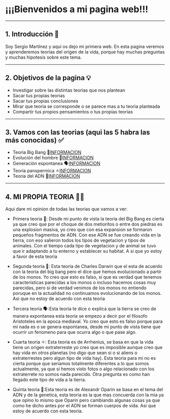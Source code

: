 # ¡¡¡Bienvenidos a mi pagina web!!!
----
## 1. Introducción 🎯
Soy Sergio Martínez y aqui os dejo mi primera web.
En esta pagina veremos y aprenderemos teorias del origen de la vida, porque hay muchas preguntas y muchas hipotesis sobre este tema.

----
## 2. Objetivos de la pagina 💡
- Investigar sobre las distintas teorias que nos plantean
- Sacar tus propias teorias
- Sacar tus propias conclusiones
- Mirar que teoria se corresponde o se parece mas a tu teoria planteada
- Compartir tus propios pensamientos o tus propias teorias
----
## 3. Vamos con las teorias (aqui las 5 habra las más conocidas) ✅
- Teoria Big Bang 🤯[INFORMACION](00.Teoria_BIg_Bang/Informacion.md)
- Evolución del hombre 🐒[INFORMACION](01.Teoria_Charles_Darwin/README.md)
- Generación espontanea 🗣️[INFORMACION](02.Teoria_Generación_Espontanea/README.md)
- Teoria panspermica ⚛️[INFORMACION](03.Teoria_panspermica/README.md)
- Teoria del ADN 🧬[INFORMACION](04.Teoria_del_ADN/README.md)
-----

## 4. MI PROPIA TEORIA 🧑‍💻
Aqui dare mi opinion de todas las teorias que vamos a ver:

- Primera teoria 🤯: Desde mi punto de vista la teoria del Big Bang es cierta ya que creo que por el choque de dos metioritos o entre dos piedras es una explosion masiva, yo creo que con esa expansion se formaron pequeños fragmentos de ADN. Con ese ADN se fue creando vida en la tierra, con eso salieron todos los tipos de vegetacion y tipos de animales. Con el tiempo cada tipo de vegetacion y de animal se tuvo que ir adaptando a tu enterno y establecer su habitat. A si que yo estoy a favor de esta teoria

- Segunda teoria 🐒: Esta teoria de Charles Darwin que el esta de acuerdo con la teoria del big bang pero el dice que hemos evolucionado a partir de los monos. Yo creo que esto es falso, si que es verdad que tenemos caracteristicas parecidas a los monos o incluso hacemos cosas muy parecidas, pero si de verdad venimos de los monos no entiendo poruque en la actualidad no continuamos evolucionando de los monos. Asi que no estoy de acuerdo con esta teoria

- Tercera teoria 🗣️:Esta teoria te dice o explica que la tierra se creo de manera expontanea esta teoria se empezo a decir por el filosofo Aristoteles en la epoca mediaval. Yo creo que esto es falso porque para mi nada es o se genera espontanea, desde mi punto de vista tiene que ocurrir un fenomeno para que ocurra algo o que pase algo.

- Cuarta teoria ⚛️: Esta teoria es de Arrhenius, se basa en que la vida tiene un origen extraterreste yo creo que es imposible aunque creo que hay vida en otros planetas (no digo que sean si o si aliens o extraterrestes pero algun tipo de vida hay). Esta teoria para mi no es cierta porque que seriamos totalmente diferentes a lo que somos actualmente, ya que si hemos visto fotos o algo relacionado con los extraterrete no somos nada parecido. Otra pregunta es como han llegado este tipo de vida a la tierra.

- Quinta teoria 🧬:Esta teoria es de Alexandr Oparin se basa en el tema del ADN y de la genetica, esta teoria es la que mas concuerda con la mia ya que opino lo mismo que Oparin pero cambiando algunas cosas ya que como he dicho antes por el ADN se forman cuerpos de vida. Asi que estoy de acuerdo con esta teoria.